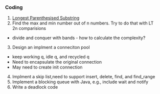### Coding
1. [Longest Parenthesised Substring](https://csacademy.com/contest/interview-archive/task/longest-parenthesised-substring/)
2. Find the max and min number out of n numbers. Try to do that with LT 2n comparisions
  * divide and conquer with bands - how to calculate the complexity?
3. Design an implment a conneciton pool 
  * keep working q, idle q, and recycled q
  * Need to encapsulate the original connection
  * May need to create init connection
4. Implment a skip list,need to support insert, delete, find, and find_range
5. Implement a blocking queue with Java, e.g., include wait and notify
6. Write a deadlock code
